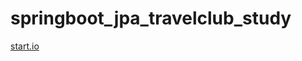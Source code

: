 # springboot_jpa_travelclub_study
[start.io](https://start.spring.io/#!type=gradle-project&language=java&platformVersion=3.0.2&packaging=jar&jvmVersion=17&groupId=com.travelclub.spring&artifactId=jpastudy&name=jpastudy&description=Demo%20project%20for%20Spring%20Boot&packageName=com.travelclub.spring.jpastudy&dependencies=web,lombok,data-jpa,h2)
